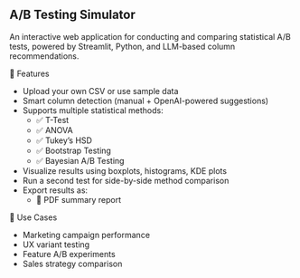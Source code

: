 ## A/B Testing Simulator

An interactive web application for conducting and comparing statistical A/B tests, powered by Streamlit, Python, and LLM-based column recommendations.

🚀 Features

- Upload your own CSV or use sample data
- Smart column detection (manual + OpenAI-powered suggestions)
- Supports multiple statistical methods:
  - ✅ T-Test
  - ✅ ANOVA
  - ✅ Tukey’s HSD
  - ✅ Bootstrap Testing
  - ✅ Bayesian A/B Testing
- Visualize results using boxplots, histograms, KDE plots
- Run a second test for side-by-side method comparison
- Export results as:
  - 📄 PDF summary report

🧠 Use Cases

- Marketing campaign performance
- UX variant testing
- Feature A/B experiments
- Sales strategy comparison
